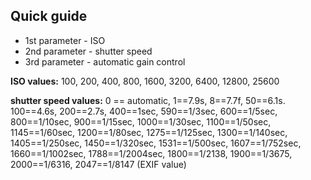  ## Quick guide
 
 * 1st parameter - ISO
 * 2nd parameter - shutter speed
 * 3rd parameter - automatic gain control
 
 **ISO values:** 100, 200, 400, 800, 1600, 3200, 6400, 12800, 25600
 
 **shutter speed values:** 0 == automatic, 1==7.9s, 8==7.7f, 50==6.1s. 100==4.6s, 200==2.7s, 400==1sec, 590==1/3sec, 600==1/5sec, 800==1/10sec, 900==1/15sec,
 1000==1/30sec, 1100==1/50sec, 1145==1/60sec, 1200==1/80sec, 1275==1/125sec, 1300==1/140sec, 1405==1/250sec, 1450==1/320sec, 1531==1/500sec, 1607==1/752sec,
 1660==1/1002sec, 1788==1/2004sec, 1800==1/2138, 1900==1/3675, 2000==1/6316, 2047==1/8147 (EXIF value)
